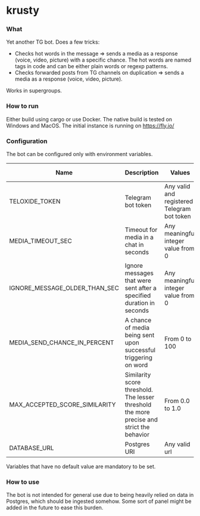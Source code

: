 # krusty

### What
Yet another TG bot. Does a few tricks:
- Checks hot words in the message => sends a media as a response (voice, video, picture) with a specific chance. The hot words are named tags in code and can be either plain words or regexp patterns.
- Checks forwarded posts from TG channels on duplication => sends a media as a response (voice, video, picture).

Works in supergroups.

### How to run
Either build using cargo or use Docker. The native build is tested on Windows and MacOS. The initial instance is running on https://fly.io/

### Configuration
The bot can be configured only with environment variables.

| Name | Description | Values | Default value |
|------|-------------|--------|---------------|
| TELOXIDE_TOKEN | Telegram bot token | Any valid and registered Telegram bot token | ❌ |
| MEDIA_TIMEOUT_SEC | Timeout for media in a chat in seconds | Any meaningful integer value from 0 | 30 |
| IGNORE_MESSAGE_OLDER_THAN_SEC | Ignore messages that were sent after a specified duration in seconds |  Any meaningful integer value from 0 | 60 |
| MEDIA_SEND_CHANCE_IN_PERCENT | A chance of media being sent upon successful triggering on word | From 0 to 100 | 50 |
| MAX_ACCEPTED_SCORE_SIMILARITY | Similarity score threshold. The lesser threshold the more precise and strict the behavior | From 0.0 to 1.0 | 0.26 |
| DATABASE_URL | Postgres URI | Any valid url | ❌ |

Variables that have no default value are mandatory to be set.

### How to use

The bot is not intended for general use due to being heavily relied on data in Postgres, which should be ingested somehow. Some sort of panel might be added in the future to ease this burden.
